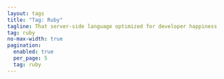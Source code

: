 ```yaml
---
layout: tags
title: "Tag: Ruby"
tagline: That server-side language optimized for developer happiness
tag: ruby
no-max-width: true
pagination:
  enabled: true
  per_page: 5
  tag: ruby
---
```

